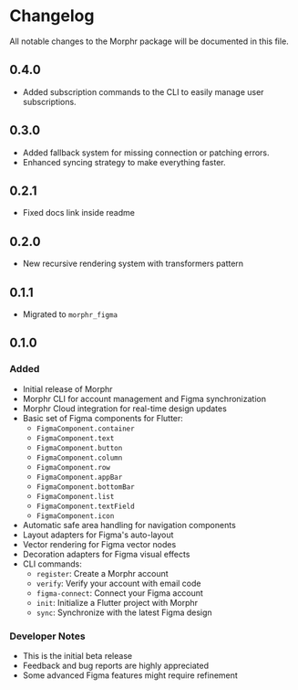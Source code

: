 # Changelog

All notable changes to the Morphr package will be documented in this file.

## 0.4.0
- Added subscription commands to the CLI to easily manage user subscriptions.

## 0.3.0
- Added fallback system for missing connection or patching errors.
- Enhanced syncing strategy to make everything faster.

## 0.2.1
- Fixed docs link inside readme

## 0.2.0
- New recursive rendering system with transformers pattern

## 0.1.1
- Migrated to `morphr_figma`

## 0.1.0

### Added
- Initial release of Morphr
- Morphr CLI for account management and Figma synchronization
- Morphr Cloud integration for real-time design updates
- Basic set of Figma components for Flutter:
  - `FigmaComponent.container`
  - `FigmaComponent.text`
  - `FigmaComponent.button`
  - `FigmaComponent.column`
  - `FigmaComponent.row`
  - `FigmaComponent.appBar`
  - `FigmaComponent.bottomBar`
  - `FigmaComponent.list`
  - `FigmaComponent.textField`
  - `FigmaComponent.icon`
- Automatic safe area handling for navigation components
- Layout adapters for Figma's auto-layout
- Vector rendering for Figma vector nodes
- Decoration adapters for Figma visual effects
- CLI commands:
  - `register`: Create a Morphr account
  - `verify`: Verify your account with email code
  - `figma-connect`: Connect your Figma account
  - `init`: Initialize a Flutter project with Morphr
  - `sync`: Synchronize with the latest Figma design

### Developer Notes
- This is the initial beta release
- Feedback and bug reports are highly appreciated
- Some advanced Figma features might require refinement
